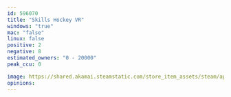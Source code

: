 ```yaml
---
id: 596070
title: "Skills Hockey VR"
windows: "true"
mac: "false"
linux: false
positive: 2
negative: 8
estimated_owners: "0 - 20000"
peak_ccu: 0

image: https://shared.akamai.steamstatic.com/store_item_assets/steam/apps/596070/header.jpg?t=1489442644
opinions:
---
```

